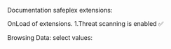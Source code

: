 Documentation safeplex extensions:

OnLoad of extensions.
1.Threat scanning is enabled ✅

Browsing Data:
select values:
